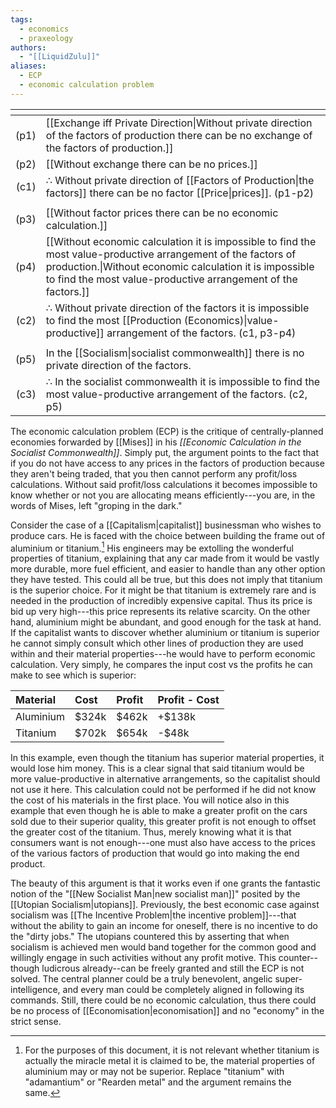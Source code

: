 ```yaml
---
tags:
  - economics
  - praxeology
authors:
  - "[[LiquidZulu]]"
aliases:
  - ECP
  - economic calculation problem
---
```



| <!-- --> | <!-- -->                                                                                                                                                                                                                                   |
| -------: | :----------------------------------------------------------------------------------------------------------------------------------------------------------------------------------------------------------------------------------------- |
|     (p1) | [[Exchange iff Private Direction\|Without private direction of the factors of production there can be no exchange of the factors of production.]]                                                                                          |
|     (p2) | [[Without exchange there can be no prices.]]                                                                                                                                                                                               |
|     (c1) | $\therefore$ Without private direction of [[Factors of Production\|the factors]] there can be no factor [[Price\|prices]]. (p1-p2)                                                                                                         |
|          |                                                                                                                                                                                                                                            |
|     (p3) | [[Without factor prices there can be no economic calculation.]]                                                                                                                                                                            |
|     (p4) | [[Without economic calculation it is impossible to find the most value-productive arrangement of the factors of production.\|Without economic calculation it is impossible to find the most value-productive arrangement of the factors.]] |
|     (c2) | $\therefore$ Without private direction of the factors it is impossible to find the most [[Production (Economics)\|value-productive]] arrangement of the factors. (c1, p3-p4)                                                               |
|          |                                                                                                                                                                                                                                            |
|     (p5) | In the [[Socialism\|socialist commonwealth]] there is no private direction of the factors.                                                                                                                                                 |
|     (c3) | $\therefore$ In the socialist commonwealth it is impossible to find the most value-productive arrangement of the factors. (c2, p5)                                                                                                         |

The economic calculation problem (ECP) is the critique of centrally-planned economies forwarded by [[Mises]] in his *[[Economic Calculation in the Socialist Commonwealth]]*. Simply put, the argument points to the fact that if you do not have access to any prices in the factors of production because they aren't being traded, that you then cannot perform any profit/loss calculations. Without said profit/loss calculations it becomes impossible to know whether or not you are allocating means efficiently---you are, in the words of Mises, left "groping in the dark."

Consider the case of a [[Capitalism|capitalist]] businessman who wishes to produce cars. He is faced with the choice between building the frame out of aluminium or titanium.[^1] His engineers may be extolling the wonderful properties of titanium, explaining that any car made from it would be vastly more durable, more fuel efficient, and easier to handle than any other option they have tested. This could all be true, but this does not imply that titanium is the superior choice. For it might be that titanium is extremely rare and is needed in the production of incredibly expensive capital. Thus its price is bid up very high---this price represents its relative scarcity. On the other hand, aluminium might be abundant, and good enough for the task at hand. If the capitalist wants to discover whether aluminium or titanium is superior he cannot simply consult which other lines of production they are used within and their material properties---he would have to perform economic calculation. Very simply, he compares the input cost vs the profits he can make to see which is superior:

| Material  | Cost  | Profit | Profit - Cost |
| :-------- | :---- | :----- | :------------ |
| Aluminium | $324k | $462k  | +$138k        |
| Titanium  | $702k | $654k  | -$48k         |

In this example, even though the titanium has superior material properties, it would lose him money. This is a clear signal that said titanium would be more value-productive in alternative arrangements, so the capitalist should not use it here. This calculation could not be performed if he did not know the cost of his materials in the first place. You will notice also in this example that even though he is able to make a greater profit on the cars sold due to their superior quality, this greater profit is not enough to offset the greater cost of the titanium. Thus, merely knowing what it is that consumers want is not enough---one must also have access to the prices of the various factors of production that would go into making the end product.

The beauty of this argument is that it works even if one grants the fantastic notion of the "[[New Socialist Man|new socialist man]]" posited by the [[Utopian Socialism|utopians]]. Previously, the best economic case against socialism was [[The Incentive Problem|the incentive problem]]---that without the ability to gain an income for oneself, there is no incentive to do the "dirty jobs." The utopians countered this by asserting that when socialism is achieved men would band together for the common good and willingly engage in such activities without any profit motive. This counter--though ludicrous already--can be freely granted and still the ECP is not solved. The central planner could be a truly benevolent, angelic super-intelligence, and every man could be completely aligned in following its commands. Still, there could be no economic calculation, thus there could be no process of [[Economisation|economisation]] and no "economy" in the strict sense.

[^1]: For the purposes of this document, it is not relevant whether titanium is actually the miracle metal it is claimed to be, the material properties of aluminium may or may not be superior. Replace "titanium" with "adamantium" or "Rearden metal" and the argument remains the same.